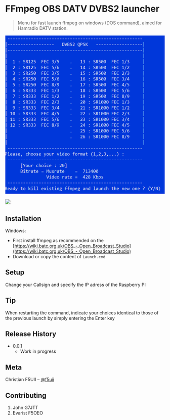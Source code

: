 # FFmpeg OBS DATV DVBS2 launcher
> Menu for fast launch ffmpeg on windows (DOS command), aimed for Hamradio DATV station.

![Image of the OBS DATV DVBS2 QPSK Launcher](https://github.com/f5uii/DATV-OBS/blob/master/Launch-OBS-DATV-DVBS2.cmd.png)


![](header.png)

## Installation


Windows:
* First install ffmpeg as recommended on the [https://wiki.batc.org.uk/OBS_-_Open_Broadcast_Studio](https://wiki.batc.org.uk/OBS_-_Open_Broadcast_Studio)
* Download or copy the content of ```Launch.cmd```


## Setup

Change your Callsign and specify the IP adress of the Raspberry PI

## Tip

When restarting the command, indicate your choices identical to those of the previous launch by simply entering the Enter key

## Release History


* 0.0.1
    * Work in progress

## Meta

Christian F5UII – [@f5uii](https://twitter.com/f5uii) 


## Contributing

1. John G7JTT
2. Evarist F5OEO



<!-- Markdown link & img dfn's -->
[npm-image]: https://img.shields.io/npm/v/datadog-metrics.svg?style=flat-square
[npm-url]: https://npmjs.org/package/datadog-metrics
[npm-downloads]: https://img.shields.io/npm/dm/datadog-metrics.svg?style=flat-square
[travis-image]: https://img.shields.io/travis/dbader/node-datadog-metrics/master.svg?style=flat-square
[travis-url]: https://travis-ci.org/dbader/node-datadog-metrics
[wiki]: https://github.com/yourname/yourproject/wiki
